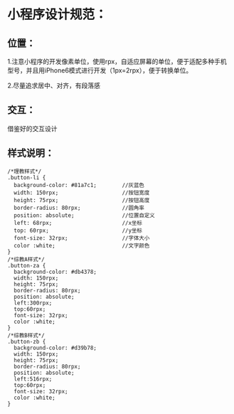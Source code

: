 <h1>小程序设计规范：</h1>

<h2>位置：</h2>
<p>1.注意小程序的开发像素单位，使用rpx，自适应屏幕的单位，便于适配多种手机型号，并且用iPhone6模式进行开发（1px=2rpx），便于转换单位。</p>
<p>2.尽量追求居中、对齐，有段落感</p>

<h2>交互：</h2>
<p>借鉴好的交互设计</p>

<h2>样式说明：</h2>
<code><pre>
/*理教样式*/
.button-li {
  background-color: #81a7c1;		//灰蓝色
  width: 150rpx;					//按钮宽度
  height: 75rpx;					//按钮高度
  border-radius: 80rpx;				//圆角率
  position: absolute;				//位置自定义
  left: 68rpx;						//x坐标
  top: 60rpx;						//y坐标
  font-size: 32rpx;					//字体大小
  color :white;						//文字颜色
}
/*综教A样式*/
.button-za {
  background-color: #db4378;
  width: 150rpx;
  height: 75rpx;
  border-radius: 80rpx;
  position: absolute;
  left:300rpx;
  top:60rpx;
  font-size: 32rpx;
  color :white;
}
/*综教B样式*/
.button-zb {
  background-color: #d39b78;
  width: 150rpx;
  height: 75rpx;
  border-radius: 80rpx;
  position: absolute;
  left:516rpx;
  top:60rpx;
  font-size: 32rpx;
  color :white;
}
</pre></code>
